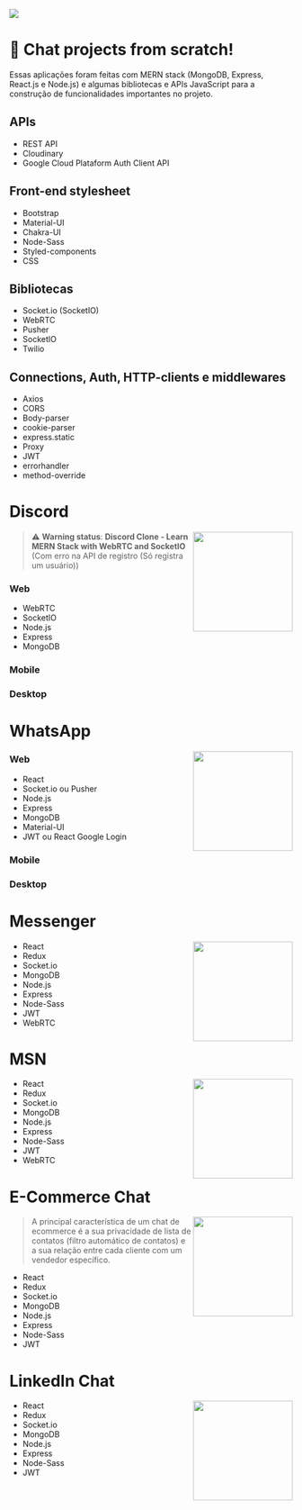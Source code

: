 <a href="https://github.com/IsaacAlves7/chat-projects"><img src="https://www.userlike.com/api/proxy/resize/benefits-of-live-chat/chat-benefits.png?height=720"></a>

<!--
https://youtu.be/59pumSluRj4
https://youtu.be/Q-y8ASwOYgQ
https://youtu.be/aLCu3vWot2E
https://youtu.be/oYMtCGfYMB8
https://youtu.be/cnxrhXORmnE
-->

# 💬 Chat projects from scratch!
Essas aplicações foram feitas com MERN stack (MongoDB, Express, React.js e Node.js) e algumas bibliotecas e APIs JavaScript para a construção de funcionalidades importantes no projeto.

## APIs
- REST API
- Cloudinary
- Google Cloud Plataform Auth Client API

## Front-end stylesheet
- Bootstrap
- Material-UI
- Chakra-UI
- Node-Sass
- Styled-components
- CSS

## Bibliotecas
- Socket.io (SocketIO)
- WebRTC
- Pusher
- SocketIO
- Twilio

## Connections, Auth, HTTP-clients e middlewares
- Axios
- CORS
- Body-parser
- cookie-parser
- express.static
- Proxy
- JWT
- errorhandler
- method-override

# Discord
<img src="https://www.svgrepo.com/show/331368/discord-v2.svg" width="177px" align="right">

> ⚠️ **Warning status**: **Discord Clone - Learn MERN Stack with WebRTC and SocketIO** (Com erro na API de registro (Só registra um usuário))

### Web
- WebRTC
- SocketIO
- Node.js
- Express
- MongoDB

### Mobile

### Desktop

# WhatsApp
<img src="https://upload.wikimedia.org/wikipedia/commons/6/6b/WhatsApp.svg" width="177px" align="right">

### Web

- React
- Socket.io ou Pusher
- Node.js
- Express
- MongoDB
- Material-UI
- JWT ou React Google Login

### Mobile

### Desktop

# Messenger
<img src="https://upload.wikimedia.org/wikipedia/commons/b/be/Facebook_Messenger_logo_2020.svg" width="177px" align="right">

- React
- Redux
- Socket.io
- MongoDB
- Node.js
- Express
- Node-Sass
- JWT
- WebRTC

# MSN
<img src="https://user-images.githubusercontent.com/61624336/180279314-fb2d0227-af4a-4cf4-8261-cd346a97df11.svg" width="177px" align="right">

- React
- Redux
- Socket.io
- MongoDB
- Node.js
- Express
- Node-Sass
- JWT
- WebRTC

# E-Commerce Chat
<img src="https://i.pinimg.com/originals/4e/51/1a/4e511adb8ca405f8893af07c9e2b885f.png" width="177px" align="right">

> A principal característica de um chat de ecommerce é a sua privacidade de lista de contatos (filtro automático de contatos) e a sua relação entre cada cliente com um vendedor específico.

- React
- Redux
- Socket.io
- MongoDB
- Node.js
- Express
- Node-Sass
- JWT

# LinkedIn Chat
<img src="https://cdn.worldvectorlogo.com/logos/linkedin-icon-2.svg" width="177px" align="right">

- React
- Redux
- Socket.io
- MongoDB
- Node.js
- Express
- Node-Sass
- JWT
